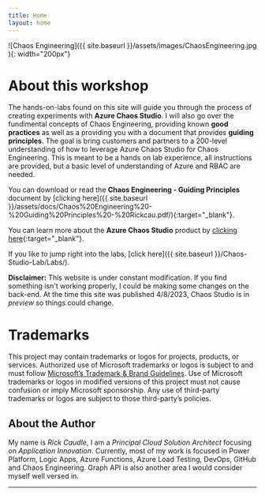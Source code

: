 ```yaml
---
title: Home
layout: home
---
```

![Chaos Engineering]({{ site.baseurl }}/assets/images/ChaosEngineering.jpg ){: width="200px"}

# About this workshop
The hands-on-labs found on this site will guide you through the process of creating experiments with **Azure Chaos Studio**. I will also go over the fundimental concepts of Chaos Engineering, providing known **good practices** as well as a providing you with a document that provides **guiding principles**.  The goal is bring customers and partners to a 200-level understanding of how to leverage Azure Chaos Studio for Chaos Engineering. This is meant to be a hands on lab experience, all instructions are provided, but a basic level of understanding of Azure and RBAC are needed.

You can download or read the **Chaos Engineering - Guiding Principles** document by [clicking here]({{ site.baseurl }}/assets/docs/Chaos%20Engineering%20-%20Guiding%20Principles%20-%20Rickcau.pdf/){:target="_blank"}.

You can learn more about the **Azure Chaos Studio** product by [clicking here](https://azure.microsoft.com/en-us/products/chaos-studio/){:target="_blank"}.

If you like to jump right into the labs, [click here]({{ site.baseurl }}/Chaos-Studio-Lab/Labs/).


**Disclaimer:** This website is under constant modification.  If you find something isn't working properly, I could be making some changes on the back-end.  At the time this site was published 4/8/2023, Chaos Studio is in *preview* so things could change.

# Trademarks
This project may contain trademarks or logos for projects, products, or services. Authorized use of Microsoft trademarks or logos is subject to and must follow [Microsoft’s Trademark & Brand Guidelines](https://www.microsoft.com/en-us/legal/intellectualproperty/trademarks). Use of Microsoft trademarks or logos in modified versions of this project must not cause confusion or imply Microsoft sponsorship. Any use of third-party trademarks or logos are subject to those third-party’s policies.

## About the Author 
My name is *Rick Caudle*, I am a *Principal Cloud Solution Architect* focusing on *Application Innovation*.  Currently, most of my work is focused in Power Platform, Logic Apps, Azure Functions, Azure Load Testing, DevOps, GitHub and Chaos Engineering.  Graph API is also another area I would consider myself well versed in.   


----

[^1]: [It can take up to 10 minutes for changes to your site to publish after you push the changes to GitHub](https://docs.github.com/en/pages/setting-up-a-github-pages-site-with-jekyll/creating-a-github-pages-site-with-jekyll#creating-your-site).

[Just the Docs]: https://just-the-docs.github.io/just-the-docs/
[GitHub Pages]: https://docs.github.com/en/pages
[README]: https://github.com/just-the-docs/just-the-docs-template/blob/main/README.md
[Jekyll]: https://jekyllrb.com
[GitHub Pages / Actions workflow]: https://github.blog/changelog/2022-07-27-github-pages-custom-github-actions-workflows-beta/
[use this template]: https://github.com/just-the-docs/just-the-docs-template/generate
